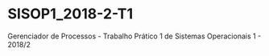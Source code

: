 # SISOP1_2018-2-T1

Gerenciador de Processos - Trabalho Prático 1 de Sistemas Operacionais 1 - 2018/2 
